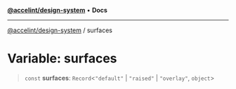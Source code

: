[**@accelint/design-system**](../README.md) • **Docs**

***

[@accelint/design-system](../README.md) / surfaces

# Variable: surfaces

> `const` **surfaces**: `Record`\<`"default"` \| `"raised"` \| `"overlay"`, `object`\>
